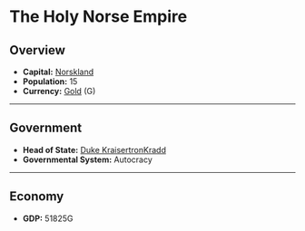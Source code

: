 # The Holy Norse Empire

## Overview

- **Capital:** [Norskland](Norskland)
- **Population:** 15
- **Currency:** [Gold](Gold) (G)

---

## Government

- **Head of State:** [Duke KraisertronKradd](KraisertronKradd)
- **Governmental System:** Autocracy

---

## Economy

- **GDP:** <!-- GDP -->51825G